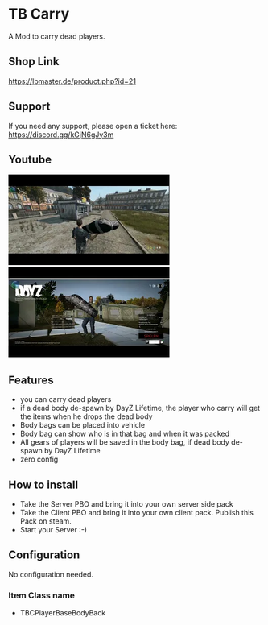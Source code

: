 # TB Carry

A Mod to carry dead players.

## Shop Link
https://lbmaster.de/product.php?id=21

## Support

If you need any support, please open a ticket here: https://discord.gg/kGjN6gJy3m

## Youtube

[![Version 1](Logo.png)](https://youtu.be/VpCES0LMBiU)
[![Version 1.1](Logo1.1.png)](https://youtu.be/amBODTDgg38)

## Features

- you can carry dead players
- if a dead body de-spawn by DayZ Lifetime, the player who carry will get the items when he drops the dead body
- Body bags can be placed into vehicle
- Body bag can show who is in that bag and when it was packed
- All gears of players will be saved in the body bag, if dead body de-spawn by DayZ Lifetime 
- zero config


## How to install

- Take the Server PBO and bring it into your own server side pack
- Take the Client PBO and bring it into your own client pack. Publish this Pack on steam.
- Start your Server :-) 

## Configuration

No configuration needed.

### Item Class name
- TBCPlayerBaseBodyBack